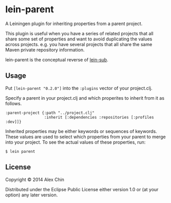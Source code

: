 # lein-parent

A Leiningen plugin for inheriting properties from a parent project.

This plugin is useful when you have a series of related projects that all share
some set of properties and want to avoid duplicating the values across
projects. e.g. you have several projects that all share the same Maven private
repository information.

lein-parent is the conceptual reverse of
[lein-sub](https://github.com/kumarshantanu/lein-sub).

## Usage

Put `[lein-parent "0.2.0"]` into the `:plugins` vector of your project.clj.

Specify a parent in your project.clj and which properites to inherit from it as
follows.

    :parent-project {:path "../project.clj"
                     :inherit [:dependencies :repositories [:profiles :dev]]}

Inherited properties may be either keywords or sequences of keywords. These values
are used to select which properties from your parent to merge into your project.
To see the actual values of these properties, run:

    $ lein parent

## License

Copyright © 2014 Alex Chin

Distributed under the Eclipse Public License either version 1.0 or (at
your option) any later version.
